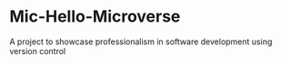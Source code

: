 # Mic-Hello-Microverse
A project to showcase professionalism in software development using version control
